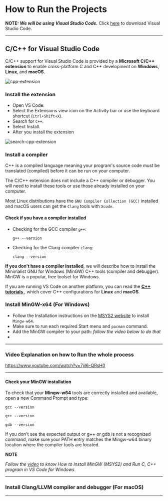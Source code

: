 # How to Run the Projects

**NOTE: <i>We will be using Visual Studio Code.</i>** Click <a href="https://code.visualstudio.com/download" target="_blank"> here</a> to download Visual Studio Code.
<hr>

## C/C++ for Visual Studio Code

C/C++ support for Visual Studio Code is provided by a **Microsoft C/C++ extension** to enable cross-platform C and C++ development on **Windows**, **Linux**, and **macOS**.


![cpp-extension](https://user-images.githubusercontent.com/79866006/232723908-2a3a544c-d8e3-411e-a4e6-a7641849a790.png)



### Install the extension

- Open VS Code. 
- Select the Extensions view icon on the Activity bar or use the keyboard shortcut (`Ctrl+Shift+X`). 
- Search for `C++`. 
- Select Install.
- After you install the extension


![search-cpp-extension](https://user-images.githubusercontent.com/79866006/232750710-ab0fee4a-5b41-444a-ab63-273b303c2676.png)




### Install a compiler

C++ is a compiled language meaning your program's source code must be translated (compiled) before it can be run on your computer.

The C/C++ extension does not include a C++ compiler or debugger. You will need to install these tools or use those already installed on your computer.

Most Linux distributions have the `GNU Compiler Collection (GCC)` installed and macOS users can get the `Clang` tools with `Xcode`.

#### Check if you have a compiler installed

- Checking for the GCC compiler `g++`:

    `g++ --version`

- Checking for the Clang compiler `clang`:

    `clang --version`


**If you don't have a compiler installed**, we will describe how to install the Minimalist GNU for Windows (MinGW) C++ tools (compiler and debugger). MinGW is a popular, free toolset for Windows. 

If you are running VS Code on another platform, you can read the <a href="#install-vlang/LLVM-compiler-and-debugger-(For-macOS)"> **C++ tutorials** </a>, which cover C++ configurations for **Linux** and **macOS**.


### Install MinGW-x64 (For Windows)

- Follow the Installation instructions on the <a href="https://www.msys2.org/" target="_blank"> MSYS2 website</a> to install `Mingw-w64`.
- Make sure to run each required Start menu and `pacman` command.
- Add the MinGW compiler to your path: <i>follow the video below to do that</i>
- 
<hr>

### Video Explanation on how to Run the whole process

https://www.youtube.com/watch?v=7jil6-QRsH0

<hr>


#### Check your MinGW installation

To check that your **Mingw-w64** tools are correctly installed and available, open a new Command Prompt and type:

`gcc --version`

`g++ --version`

`gdb --version`

If you don't see the expected output or g++ or gdb is not a recognized command, make sure your PATH entry matches the Mingw-w64 binary location where the compiler tools are located.

**NOTE**

<i>Follow the <a href="#video-explanation-on-how-to-run-the-whole-process">video</a> to know How to Install MinGW (MSYS2) and Run C, C++ program in VS Code for Windows</i>


<hr>

### Install Clang/LLVM compiler and debugger (For macOS)

<hr>







